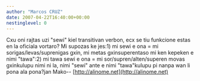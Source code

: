 ```yaml
---
author: "Marcos CRUZ"
date: 2007-04-22T16:40:00+00:00
nestinglevel: 0
---
```

Cxu oni rajtas uzi "sewi" kiel transitivan verbon, ecx se tiu funkcione estas en la oficiala vortaro? Mi supozas ke jes:1) mi sewi e ona = mi sorigas/levas/suprenigas gxin, mi metas gxinsuperentaso mi ken kepeken e nimi "tawa":2) mi tawa sewi e ona = mi sor/supren/alten/superen movas gxinkulupu nimi ni la, nimi "sewi" ante e nimi "tawa"kulupu pi nanpa wan li pona ala pona?jan Mako--
[http://alinome.net](http://alinome.net)